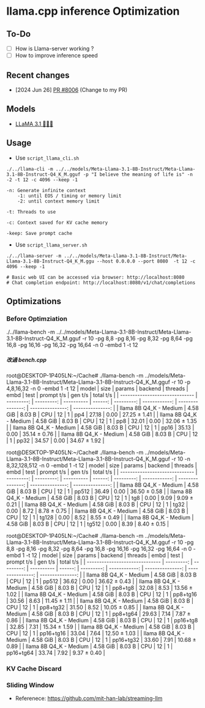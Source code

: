 # llama.cpp inference Optimization

## To-Do
- [ ] How is Llama-server working ?
- [ ] How to improve inference speed

## Recent changes

- [2024 Jun 26] [PR #8006](https://github.com/ggerganov/llama.cpp/pull/8006) (Change to my PR)

## Models
- [LLaMA 3.1 🦙🦙🦙](https://huggingface.co/meta-llama/Meta-Llama-3.1-8B-Instruct)

## Usage

- Use `script_llama_cli.sh`
```
./../llama-cli -m ../../models/Meta-Llama-3.1-8B-Instruct/Meta-Llama-3.1-8B-Instruct-Q4_K_M.gguf -p "I believe the meaning of life is" -n -2 -t 12 -c 4096 --keep -1

-n: Generate infinite context
    -1: until EOS / timing or memory limit
    -2: until context memory limit

-t: Threads to use

-c: Context saved for KV cache memory

-keep: Save prompt cache
```

- Use `script_llama_server.sh`
```
./../llama-server -m ../../models/Meta-Llama-3.1-8B-Instruct/Meta-Llama-3.1-8B-Instruct-Q4_K_M.ggu --host 0.0.0.0 --port 8080  -t 12 -c 4096 --keep -1

# Basic web UI can be accessed via browser: http://localhost:8080
# Chat completion endpoint: http://localhost:8080/v1/chat/completions
```

## Optimizations
### Before Optimziation
./../llama-bench -m ../../models/Meta-Llama-3.1-8B-Instruct/Meta-Llama-3.1-8B-Instruct-Q4_K_M.gguf -r 10 -pg 8,8 -pg 8,16 -pg 8,32 -pg 8,64 -pg 16,8 -pg 16,16 -pg 16,32 -pg 16,64 -n 0 -embd 1 -t 12

#####  改過 bench.cpp

root@DESKTOP-1P405LN:~/Cache# ./llama-bench -m ../models/Meta-Llama-3.1-8B-Instruct/Meta-Llama-3.1-8B-Instruct-Q4_K_M.gguf -r 10 -p 4,8,16,32 -n 0 -embd 1 -t 12
| model                          |       size |     params | backend    | threads |       embd |          test |       prompt t/s |          gen t/s |        total t/s |
| ------------------------------ | ---------: | ---------: | ---------- | ------: | ---------: | ------------: | ---------------: | ---------------: | ---------------: |
| llama 8B Q4_K - Medium         |   4.58 GiB |     8.03 B | CPU        |      12 |          1 |           pp4 |             27.18 |              0.00 |     27.25 ± 1.41 |
| llama 8B Q4_K - Medium         |   4.58 GiB |     8.03 B | CPU        |      12 |          1 |           pp8 |             32.01 |              0.00 |     32.06 ± 1.35 |
| llama 8B Q4_K - Medium         |   4.58 GiB |     8.03 B | CPU        |      12 |          1 |          pp16 |             35.13 |              0.00 |     35.14 ± 0.76 |
| llama 8B Q4_K - Medium         |   4.58 GiB |     8.03 B | CPU        |      12 |          1 |          pp32 |             34.57 |              0.00 |     34.67 ± 1.92 |

root@DESKTOP-1P405LN:~/Cache# ./llama-bench -m ../models/Meta-Llama-3.1-8B-Instruct/Meta-Llama-3.1-8B-Instruct-Q4_K_M.gguf -r 10 -n 8,32,128,512 -n 0 -embd 1 -t 12
| model                          |       size |     params | backend    | threads |       embd |          test |       prompt t/s |          gen t/s |        total t/s |
| ------------------------------ | ---------: | ---------: | ---------- | ------: | ---------: | ------------: | ---------------: | ---------------: | ---------------: |
| llama 8B Q4_K - Medium         |   4.58 GiB |     8.03 B | CPU        |      12 |          1 |         pp512 |             36.49 |              0.00 |     36.50 ± 0.58 |
| llama 8B Q4_K - Medium         |   4.58 GiB |     8.03 B | CPU        |      12 |          1 |           tg8 |              0.00 |              9.09 |      9.09 ± 0.21 |
| llama 8B Q4_K - Medium         |   4.58 GiB |     8.03 B | CPU        |      12 |          1 |          tg32 |              0.00 |              8.72 |      8.78 ± 0.75 |
| llama 8B Q4_K - Medium         |   4.58 GiB |     8.03 B | CPU        |      12 |          1 |         tg128 |              0.00 |              8.52 |      8.55 ± 0.49 |
| llama 8B Q4_K - Medium         |   4.58 GiB |     8.03 B | CPU        |      12 |          1 |         tg512 |              0.00 |              8.39 |      8.40 ± 0.15 |

root@DESKTOP-1P405LN:~/Cache# ./llama-bench -m ../models/Meta-Llama-3.1-8B-Instruct/Meta-Llama-3.1-8B-Instruct-Q4_K_M.gguf -r 10 -pg 8,8 -pg 8,16 -pg 8,32 -pg 8,64 -pg 16,8 -pg 16,16 -pg 16,32 -pg 16,64 -n 0 -embd 1 -t 12
| model                          |       size |     params | backend    | threads |       embd |          test |       prompt t/s |          gen t/s |        total t/s |
| ------------------------------ | ---------: | ---------: | ---------- | ------: | ---------: | ------------: | ---------------: | ---------------: | ---------------: |
| llama 8B Q4_K - Medium         |   4.58 GiB |     8.03 B | CPU        |      12 |          1 |         pp512 |             36.62 |              0.00 |     36.62 ± 0.43 |
| llama 8B Q4_K - Medium         |   4.58 GiB |     8.03 B | CPU        |      12 |          1 |       pp8+tg8 |             32.08 |              8.53 |     13.56 ± 1.02 |
| llama 8B Q4_K - Medium         |   4.58 GiB |     8.03 B | CPU        |      12 |          1 |      pp8+tg16 |             30.56 |              8.63 |     11.45 ± 1.11 |
| llama 8B Q4_K - Medium         |   4.58 GiB |     8.03 B | CPU        |      12 |          1 |      pp8+tg32 |             31.50 |              8.52 |     10.05 ± 0.85 |
| llama 8B Q4_K - Medium         |   4.58 GiB |     8.03 B | CPU        |      12 |          1 |      pp8+tg64 |             29.63 |              7.14 |      7.87 ± 0.86 |
| llama 8B Q4_K - Medium         |   4.58 GiB |     8.03 B | CPU        |      12 |          1 |      pp16+tg8 |             32.85 |              7.31 |     15.34 ± 1.59 |
| llama 8B Q4_K - Medium         |   4.58 GiB |     8.03 B | CPU        |      12 |          1 |     pp16+tg16 |             33.04 |              7.64 |     12.50 ± 1.03 |
| llama 8B Q4_K - Medium         |   4.58 GiB |     8.03 B | CPU        |      12 |          1 |     pp16+tg32 |             33.60 |              7.91 |     10.68 ± 0.89 |
| llama 8B Q4_K - Medium         |   4.58 GiB |     8.03 B | CPU        |      12 |          1 |     pp16+tg64 |             33.74 |              7.92 |      9.37 ± 0.40 |

### KV Cache Discard 

### Sliding Window
* Referenece: https://github.com/mit-han-lab/streaming-llm

